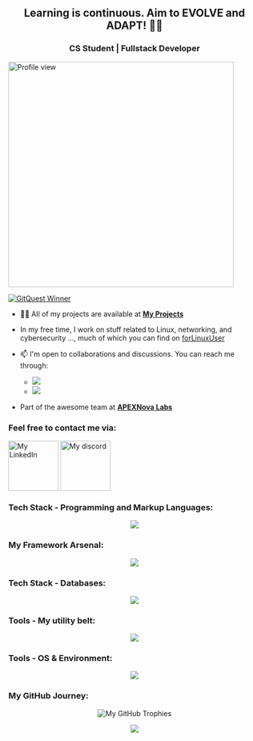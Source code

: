 <!-- Intro -->
<h2 align="center">Learning is continuous. Aim to EVOLVE and ADAPT! 🔄🌱</h1>
<h3 align="center"> CS Student | Fullstack Developer </h3>

<!-- Simple Info -->
<a href="https://u8views.com/github/josoavj"><img src="https://u8views.com/api/v1/github/profiles/76913187/views/day-week-month-total-count.svg" width="450" alt="Profile view"></a>

<a href="https://gitquest.dev/player/josoavj" target="_blank">
<img src="https://img.shields.io/badge/GitQuest%20Winner-1st Place-ffd700" alt="GitQuest Winner">
</a>


- 👨‍💻 All of my projects are available at **[My Projects](https://github.com/josoavj)**
- In my free time, I work on stuff related to Linux, networking, and cybersecurity ..., much of which you can find on [forLinuxUser](https://github.com/josoavj/forLinuxUser)

- 📫 I'm open to collaborations and discussions. You can reach me through:
  - <a href="mailto:josoavonjiniaina13@gmail.com"><img src="https://img.shields.io/badge/email-josoavonjiniaina13%40gmail.com-blue?style=flat-square&logo=gmail"></a>
  - <a href="mailto:josoavonjiniaina@gmail.com"><img src="https://img.shields.io/badge/email-josoavonjiniaina%40gmail.com-blue?style=flat-square&logo=gmail"></a>

- Part of the awesome team at **[APEXNova Labs](https://github.com/APEXNovaLabs)**


<h3 align="left">Feel free to contact me via:</h3>
<p align="left">
<a href="https://www.linkedin.com/in/josoavonjiniaina" target="blank"><img align="center" src="https://ziadoua.github.io/m3-Markdown-Badges/badges/LinkedIn/linkedin2.svg" width="100" alt="My LinkedIn"/></a>
<!--<a href="https://www.facebook.com/josoa.vonjiniaina.17" target="blank"><img align="center" src="https://img.shields.io/badge/Facebook-1877F2?style=for-the-badge&logo=facebook&logoColor=white" alt="My Facebook"/></a>-->
<a href="https://discord.gg/josoavj" target="blank"><img align="center" src="https://ziadoua.github.io/m3-Markdown-Badges/badges/Discord/discord1.svg" width="100"  alt="My discord"/></a>
</p>



<h3 align="left">Tech Stack - Programming and Markup Languages:</h3>
<p align="center">
  <a href="https://skillicons.dev">
    <img src="https://skillicons.dev/icons?i=dart,js,kotlin,py,md" />
  </a>
</p>

<h3 align="left">My Framework Arsenal:</h3>
<p align="center">
  <a href="https://skillicons.dev">
    <img src="https://skillicons.dev/icons?i=flutter,tailwind,express,nodejs" />
  </a>
</p>

<h3 align="left">Tech Stack - Databases:</h3>
<p align="center">
  <a href="https://skillicons.dev">
    <img src="https://skillicons.dev/icons?i=mysql,mongodb,elasticsearch" />
  </a>
</p>
<h3 align="left">Tools - My utility belt:</h3>
<p align="center">
  <a href="https://skillicons.dev">
    <img src="https://skillicons.dev/icons?i=git,github,bash,androidstudio,pycharm,vscode,firebase,figma&perline=4" />
  </a>
</p>


<h3 align="left">Tools - OS & Environment:</h3>
<p align="center">
  <a href="https://skillicons.dev">
    <img src="https://skillicons.dev/icons?i=linux,debian,arch,windows&perline=4" />
  </a>
</p>


<!-- Github Stats & Others -->
<h3>My GitHub Journey:</h3>
<p align="center">
  <img align="center" src="https://github-profile-trophy.vercel.app/?username=josoavj&row=4&column=4&margin-w=15&margin-h=15&no-frame=true&theme=flat"  alt="My GitHub Trophies" />
</p>

<p align="center">
     <img src="https://capsule-render.vercel.app/api?type=waving&color=gradient&height=90&section=footer"/>
</p>
